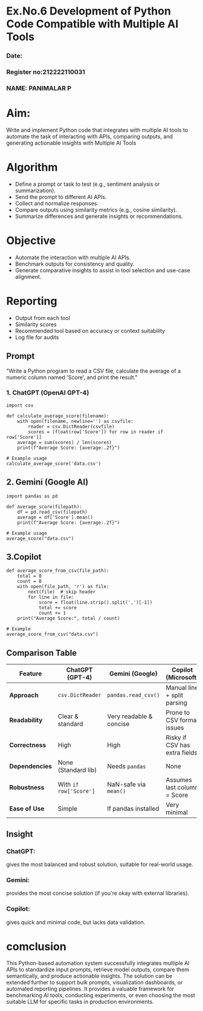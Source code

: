 # Ex.No.6 Development of Python Code Compatible with Multiple AI Tools

### Date:
### Register no:212222110031
### NAME: PANIMALAR P
# Aim: 
Write and implement Python code that integrates with multiple AI tools to automate the task of interacting with APIs, comparing outputs, and generating actionable insights with Multiple AI Tools

# Algorithm
- Define a prompt or task to test (e.g., sentiment analysis or summarization).
- Send the prompt to different AI APIs.
- Collect and normalize responses.
- Compare outputs using similarity metrics (e.g., cosine similarity).
- Summarize differences and generate insights or recommendations.

# Objective
- Automate the interaction with multiple AI APIs.
- Benchmark outputs for consistency and quality.
- Generate comparative insights to assist in tool selection and use-case alignment.

# Reporting
- Output from each tool
- Similarity scores
- Recommended tool based on accuracy or context suitability
- Log file for audits

## Prompt
"Write a Python program to read a CSV file, calculate the average of a numeric column named 'Score', and print the result."

### 1. ChatGPT (OpenAI GPT-4)
````
import csv

def calculate_average_score(filename):
    with open(filename, newline='') as csvfile:
        reader = csv.DictReader(csvfile)
        scores = [float(row['Score']) for row in reader if row['Score']]
    average = sum(scores) / len(scores)
    print(f"Average Score: {average:.2f}")

# Example usage
calculate_average_score('data.csv')
````

## 2. Gemini (Google AI)
````
import pandas as pd

def average_score(filepath):
    df = pd.read_csv(filepath)
    average = df['Score'].mean()
    print(f"Average Score: {average:.2f}")

# Example usage
average_score("data.csv")
````

## 3.Copilot 
````
def average_score_from_csv(file_path):
    total = 0
    count = 0
    with open(file_path, 'r') as file:
        next(file)  # skip header
        for line in file:
            score = float(line.strip().split(',')[-1])
            total += score
            count += 1
    print("Average Score:", total / count)

# Example
average_score_from_csv("data.csv")
````

##  Comparison Table

| Feature          | ChatGPT (GPT-4)          | Gemini (Google)           | Copilot (Microsoft)              |
| ---------------- | ------------------------ | ------------------------- | -------------------------------- |
| **Approach**     | `csv.DictReader`         | `pandas.read_csv()`       | Manual line + split parsing      |
| **Readability**  |  Clear & standard       |  Very readable & concise |  Prone to CSV format issues    |
| **Correctness**  |  High                   |  High                    |  Risky if CSV has extra fields |
| **Dependencies** |  None (Standard lib)    | Needs `pandas`         |  None                           |
| **Robustness**   |  With `if row['Score']` | NaN-safe via `mean()`   |  Assumes last column = Score    |
| **Ease of Use**  | Simple                 | If pandas installed     | Very minimal                   |

## Insight
### ChatGPT:
 gives the most balanced and robust solution, suitable for real-world usage.
### Gemini:
 provides the most concise solution (if you're okay with external libraries).
### Copilot:
 gives quick and minimal code, but lacks data validation.


# comclusion
This Python-based automation system successfully integrates multiple AI APIs to standardize input prompts, retrieve model outputs, compare them semantically, and produce actionable insights. The solution can be extended further to support bulk prompts, visualization dashboards, or automated reporting pipelines. It provides a valuable framework for benchmarking AI tools, conducting experiments, or even choosing the most suitable LLM for specific tasks in production environments.


